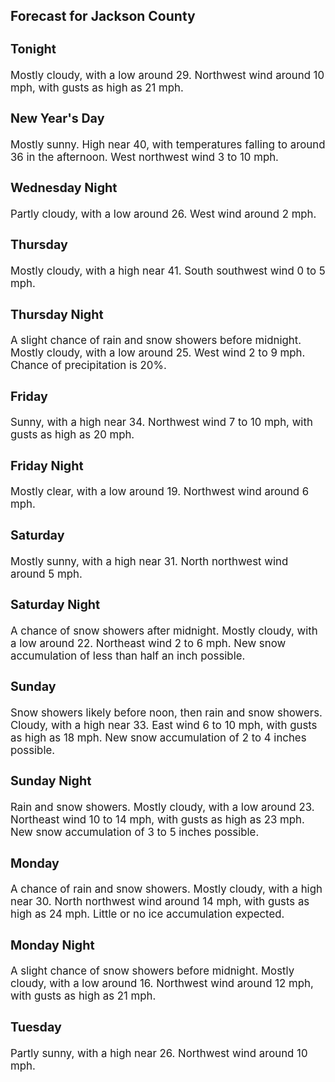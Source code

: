 <div>
   <h2>Forecast for Jackson County</h2>
   <p>
      <div style="font-size:120%">
         <h3>Tonight</h3>Mostly cloudy, with a low around 29. Northwest wind around 10 mph, with gusts as high as 21 mph.<br></div>
   </p>
   <p>
      <div style="font-size:120%">
         <h3>New Year's Day</h3>Mostly sunny. High near 40, with temperatures falling to around 36 in the afternoon. West northwest wind 3 to 10 mph.<br></div>
   </p>
   <p>
      <div style="font-size:120%">
         <h3>Wednesday Night</h3>Partly cloudy, with a low around 26. West wind around 2 mph.<br></div>
   </p>
   <p>
      <div style="font-size:120%">
         <h3>Thursday</h3>Mostly cloudy, with a high near 41. South southwest wind 0 to 5 mph.<br></div>
   </p>
   <p>
      <div style="font-size:120%">
         <h3>Thursday Night</h3>A slight chance of rain and snow showers before midnight. Mostly cloudy, with a low around 25. West wind 2 to 9 mph. Chance
         of precipitation is 20%.<br></div>
   </p>
   <p>
      <div style="font-size:120%">
         <h3>Friday</h3>Sunny, with a high near 34. Northwest wind 7 to 10 mph, with gusts as high as 20 mph.<br></div>
   </p>
   <p>
      <div style="font-size:120%">
         <h3>Friday Night</h3>Mostly clear, with a low around 19. Northwest wind around 6 mph.<br></div>
   </p>
   <p>
      <div style="font-size:120%">
         <h3>Saturday</h3>Mostly sunny, with a high near 31. North northwest wind around 5 mph.<br></div>
   </p>
   <p>
      <div style="font-size:120%">
         <h3>Saturday Night</h3>A chance of snow showers after midnight. Mostly cloudy, with a low around 22. Northeast wind 2 to 6 mph. New snow accumulation
         of less than half an inch possible.<br></div>
   </p>
   <p>
      <div style="font-size:120%">
         <h3>Sunday</h3>Snow showers likely before noon, then rain and snow showers. Cloudy, with a high near 33. East wind 6 to 10 mph, with gusts
         as high as 18 mph. New snow accumulation of 2 to 4 inches possible.<br></div>
   </p>
   <p>
      <div style="font-size:120%">
         <h3>Sunday Night</h3>Rain and snow showers. Mostly cloudy, with a low around 23. Northeast wind 10 to 14 mph, with gusts as high as 23 mph. New
         snow accumulation of 3 to 5 inches possible.<br></div>
   </p>
   <p>
      <div style="font-size:120%">
         <h3>Monday</h3>A chance of rain and snow showers. Mostly cloudy, with a high near 30. North northwest wind around 14 mph, with gusts as high
         as 24 mph. Little or no ice accumulation expected.<br></div>
   </p>
   <p>
      <div style="font-size:120%">
         <h3>Monday Night</h3>A slight chance of snow showers before midnight. Mostly cloudy, with a low around 16. Northwest wind around 12 mph, with gusts
         as high as 21 mph.<br></div>
   </p>
   <p>
      <div style="font-size:120%">
         <h3>Tuesday</h3>Partly sunny, with a high near 26. Northwest wind around 10 mph.<br></div>
   </p>
</div>